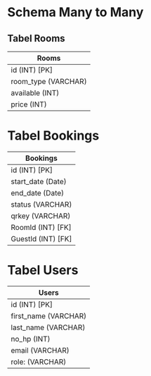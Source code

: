 # Schema Many to Many

## Tabel Rooms
|    Rooms           |
| ------------------ |
| id (INT) [PK]      |
| room_type (VARCHAR)| 
| available (INT)    |
| price (INT)        |


# Tabel Bookings
|    Bookings        |
| ------------------ |
| id (INT) [PK]      |
| start_date (Date)  | 
| end_date (Date)    |
| status (VARCHAR)
| qrkey (VARCHAR)    |
| RoomId (INT) [FK]  |
| GuestId (INT) [FK] |

# Tabel Users
|     Users             |
| --------------------- |
| id (INT) [PK]         |
| first_name (VARCHAR)  | 
| last_name (VARCHAR)   |
| no_hp (INT)           |
| email (VARCHAR)       |
| role: (VARCHAR)       |